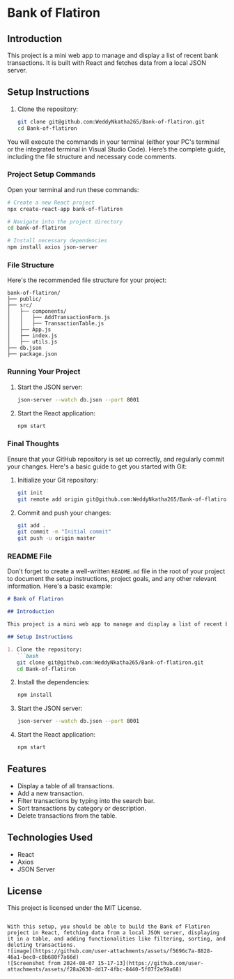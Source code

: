 # Bank of Flatiron

## Introduction

This project is a mini web app to manage and display a list of recent bank transactions. It is built with React and fetches data from a local JSON server.

## Setup Instructions

1. Clone the repository:
   ```bash
   git clone git@github.com:WeddyNkatha265/Bank-of-flatiron.git
   cd Bank-of-flatiron
You will execute the commands in your terminal (either your PC's terminal or the integrated terminal in Visual Studio Code). Here’s the complete guide, including the file structure and necessary code comments.

### Project Setup Commands

Open your terminal and run these commands:

```bash
# Create a new React project
npx create-react-app bank-of-flatiron

# Navigate into the project directory
cd bank-of-flatiron

# Install necessary dependencies
npm install axios json-server
```

### File Structure

Here's the recommended file structure for your project:

```
bank-of-flatiron/
├── public/
├── src/
│   ├── components/
│   │   ├── AddTransactionForm.js
│   │   ├── TransactionTable.js
│   ├── App.js
│   ├── index.js
│   ├── utils.js
├── db.json
├── package.json
```



### Running Your Project

1. Start the JSON server:
   ```bash
   json-server --watch db.json --port 8001
   ```

2. Start the React application:
   ```bash
   npm start
   ```

### Final Thoughts

Ensure that your GitHub repository is set up correctly, and regularly commit your changes. Here's a basic guide to get you started with Git:

1. Initialize your Git repository:
   ```bash
   git init
   git remote add origin git@github.com:WeddyNkatha265/Bank-of-flatiron.git
   ```

2. Commit and push your changes:
   ```bash
   git add .
   git commit -m "Initial commit"
   git push -u origin master
   ```

### README File

Don't forget to create a well-written `README.md` file in the root of your project to document the setup instructions, project goals, and any other relevant information. Here's a basic example:

```markdown
# Bank of Flatiron

## Introduction

This project is a mini web app to manage and display a list of recent bank transactions. It is built with React and fetches data from a local JSON server.

## Setup Instructions

1. Clone the repository:
   ```bash
   git clone git@github.com:WeddyNkatha265/Bank-of-flatiron.git
   cd Bank-of-flatiron
   ```

2. Install the dependencies:
   ```bash
   npm install
   ```

3. Start the JSON server:
   ```bash
   json-server --watch db.json --port 8001
   ```

4. Start the React application:
   ```bash
   npm start
   ```

## Features

- Display a table of all transactions.
- Add a new transaction.
- Filter transactions by typing into the search bar.
- Sort transactions by category or description.
- Delete transactions from the table.

## Technologies Used

- React
- Axios
- JSON Server

## License

This project is licensed under the MIT License.
```

With this setup, you should be able to build the Bank of Flatiron project in React, fetching data from a local JSON server, displaying it in a table, and adding functionalities like filtering, sorting, and deleting transactions.
![image](https://github.com/user-attachments/assets/f5696c7a-8828-46a1-bec0-c8b680f7a66d)
![Screenshot from 2024-08-07 15-17-13](https://github.com/user-attachments/assets/f28a2630-dd17-4fbc-8440-5f07f2e59a68)
